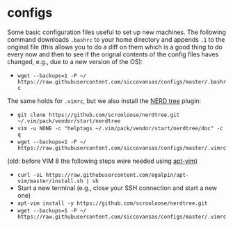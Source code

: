 # configs
Some basic configuration files useful to set up new machines.
The following command downloads `.bashrc` to your home directory and appends `.1` to the original file (this allows you to do a diff on them which is a good thing to do every now and then to see if the orignal contents of the config files haves changed, e.g., due to a new version of the OS):
- `wget --backups=1 -P ~/ https://raw.githubusercontent.com/siccovansas/configs/master/.bashrc`

The same holds for `.vimrc`, but we also install the [NERD tree](https://github.com/scrooloose/nerdtree) plugin:
- `git clone https://github.com/scrooloose/nerdtree.git ~/.vim/pack/vendor/start/nerdtree`
- `vim -u NONE -c "helptags ~/.vim/pack/vendor/start/nerdtree/doc" -c q`
- `wget --backups=1 -P ~/ https://raw.githubusercontent.com/siccovansas/configs/master/.vimrc`

(old: before VIM 8 the following steps were needed using [apt-vim](https://github.com/egalpin/apt-vim))
- `curl -sL https://raw.githubusercontent.com/egalpin/apt-vim/master/install.sh | sh`
- Start a new terminal (e.g., close your SSH connection and start a new one)
- `apt-vim install -y https://github.com/scrooloose/nerdtree.git`
- `wget --backups=1 -P ~/ https://raw.githubusercontent.com/siccovansas/configs/master/.vimrc`
